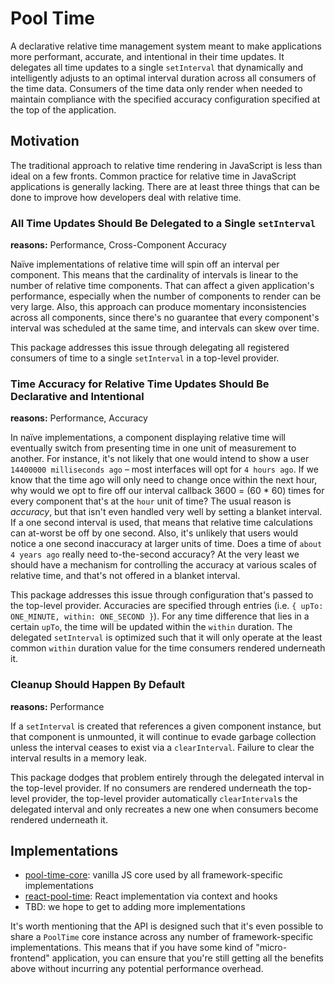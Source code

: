 # Pool Time

A declarative relative time management system meant to make applications more performant, accurate, and intentional in their time updates.
It delegates all time updates to a single `setInterval` that dynamically and intelligently adjusts to an optimal interval duration across all consumers of the time data.
Consumers of the time data only render when needed to maintain compliance with the specified accuracy configuration specified at the top of the application.

## Motivation

The traditional approach to relative time rendering in JavaScript is less than ideal on a few fronts.
Common practice for relative time in JavaScript applications is generally lacking.
There are at least three things that can be done to improve how developers deal with relative time.

### All Time Updates Should Be Delegated to a Single `setInterval`

**reasons:** Performance, Cross-Component Accuracy

Naïve implementations of relative time will spin off an interval per component.
This means that the cardinality of intervals is linear to the number of relative time components.
That can affect a given application's performance, especially when the number of components to render can be very large.
Also, this approach can produce momentary inconsistencies across all components, since there's no guarantee that every component's interval was scheduled at the same time, and intervals can skew over time.

This package addresses this issue through delegating all registered consumers of time to a single `setInterval` in a top-level provider.

### Time Accuracy for Relative Time Updates Should Be Declarative and Intentional

**reasons:** Performance, Accuracy

In naïve implementations, a component displaying relative time will eventually switch from presenting time in one unit of measurement to another.
For instance, it's not likely that one would intend to show a user `14400000 milliseconds ago` – most interfaces will opt for `4 hours ago`.
If we know that the time ago will only need to change once within the next hour, why would we opt to fire off our interval callback 3600 = (60 * 60) times for every component that's at the `hour` unit of time?
The usual reason is _accuracy_, but that isn't even handled very well by setting a blanket interval.
If a one second interval is used, that means that relative time calculations can at-worst be off by one second.
Also, it's unlikely that users would notice a one second inaccuracy at larger units of time.
Does a time of `about 4 years ago` really need to-the-second accuracy?
At the very least we should have a mechanism for controlling the accuracy at various scales of relative time, and that's not offered in a blanket interval.

This package addresses this issue through configuration that's passed to the top-level provider.
Accuracies are specified through entries (i.e. `{ upTo: ONE_MINUTE, within: ONE_SECOND }`).
For any time difference that lies in a certain `upTo`, the time will be updated within the `within` duration.
The delegated `setInterval` is optimized such that it will only operate at the least common `within` duration value for the time consumers rendered underneath it.

### Cleanup Should Happen By Default

**reasons:** Performance

If a `setInterval` is created that references a given component instance, but that component is unmounted, it will continue to evade garbage collection unless the interval ceases to exist via a `clearInterval`.
Failure to clear the interval results in a memory leak.

This package dodges that problem entirely through the delegated interval in the top-level provider.
If no consumers are rendered underneath the top-level provider, the top-level provider automatically `clearInterval`s the delegated interval and only recreates a new one when consumers become rendered underneath it.

## Implementations

* [pool-time-core](https://github.com/luckycatfactory/pool-time/tree/master/projects/pool-time-core): vanilla JS core used by all framework-specific implementations
* [react-pool-time](https://github.com/luckycatfactory/pool-time/tree/master/projects/react-pool-time): React implementation via context and hooks
* TBD: we hope to get to adding more implementations

It's worth mentioning that the API is designed such that it's even possible to share a `PoolTime` core instance across any number of framework-specific implementations.
This means that if you have some kind of "micro-frontend" application, you can ensure that you're still getting all the benefits above without incurring any potential performance overhead.
